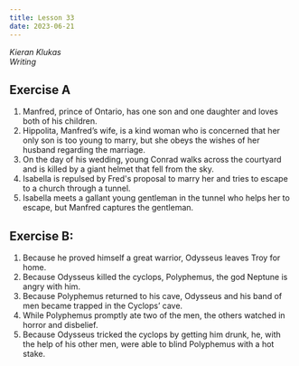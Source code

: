 ```yaml
---
title: Lesson 33
date: 2023-06-21
---
```

*Kieran Klukas*  
*Writing*  

## Exercise A

1. Manfred, prince of Ontario, has one son and one daughter and loves both of his children.  
2. Hippolita, Manfred’s wife, is a kind woman who is concerned that her only son is too young to marry, but she obeys the wishes of her husband regarding the marriage.  
3. On the day of his wedding, young Conrad walks across the courtyard and is killed by a giant helmet that fell from the sky.  
4. Isabella is repulsed by Fred's proposal to marry her and tries to escape to a church through a tunnel.  
5. Isabella meets a gallant young gentleman in the tunnel who helps her to escape, but Manfred captures the gentleman.

## Exercise B:

1. Because he proved himself a great warrior, Odysseus leaves Troy for home.  
2. Because Odysseus killed the cyclops, Polyphemus, the god Neptune is angry with him.  
3. Because Polyphemus returned to his cave, Odysseus and his band of men became trapped in the Cyclops’ cave.  
4. While Polyphemus promptly ate two of the men, the others watched in horror and disbelief.  
5. Because Odysseus tricked the cyclops by getting him drunk, he, with the help of his other men, were able to blind Polyphemus with a hot stake. 